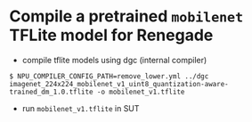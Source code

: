 # Compile a pretrained `mobilenet` TFLite model for Renegade

- compile tflite models using dgc (internal compiler)
``` shell
$ NPU_COMPILER_CONFIG_PATH=remove_lower.yml ../dgc imagenet_224x224_mobilenet_v1_uint8_quantization-aware-trained_dm_1.0.tflite -o mobilenet_v1.tflite
```

- run `mobilenet_v1.tflite` in SUT
